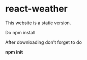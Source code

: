 # react-weather
This website is a static version.
<p>Do npm install</p>
<p>After downloading don't forget to do</p>
<span><b>npm init</b></span>
